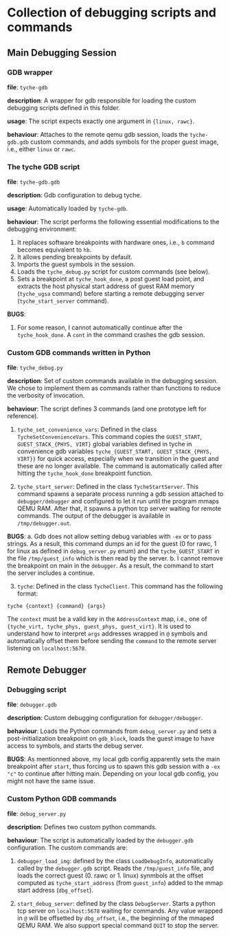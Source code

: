 # Collection of debugging scripts and commands

## Main Debugging Session

### GDB wrapper

**file**: `tyche-gdb`

**description**: A wrapper for gdb responsible for loading the custom debugging scripts defined in this folder.

**usage**: The script expects exactly one argument in `{linux, rawc}`.

**behaviour**: Attaches to the remote qemu gdb session, loads the `tyche-gdb.gdb` custom commands, and adds symbols for the proper guest image, i.e., either `linux` or `rawc`.

### The tyche GDB script

**file**: `tyche-gdb.gdb`

**description**: Gdb configuration to debug tyche.

**usage**: Automatically loaded by `tyche-gdb`.

**behaviour**: The script performs the following essential modifications to the debugging environment:
1. It replaces software breakpoints with hardware ones, i.e., `b` command becomes equivalent to `hb`.
2. It allows pending breakpoints by default.
3. Imports the guest symbols in the session.
4. Loads the `tyche_debug.py` script for custom commands (see below).
5. Sets a breakpoint at `tyche_hook_done`, a post guest load point, and extracts the host physical start address of guest RAM memory (`tyche_ugsa` command) before starting a remote debugging server (`tyche_start_server` command). 

**BUGS**:
1. For some reason, I cannot automatically continue after the `tyche_hook_done`.
A `cont` in the command crashes the gdb session.

### Custom GDB commands written in Python

**file**: `tyche_debug.py`

**description**: Set of custom commands available in the debugging session.
We chose to implement them as commands rather than functions to reduce the verbosity of invocation.

**behaviour**: The script defines 3 commands (and one prototype left for reference).

1. `tyche_set_convenience_vars`: Defined in the class `TycheSetConvenienceVars`.
This command copies the `GUEST_START`, `GUEST_STACK_{PHYS, VIRT}` global variables defined in tyche in convenience gdb variables `tyche_{GUEST_START, GUEST_STACK_{PHYS, VIRT}}` for quick access, especially when we transition in the guest and these are no longer available.
The command is automatically called after hitting the `tyche_hook_done` breakpoint function.

2. `tyche_start_server`: Defined in the class `TycheStartServer`.
This command spawns a separate process running a gdb session attached to `debugger/debugger` and configured to let it run until the program mmaps QEMU RAM. After that, it spawns a python tcp server waiting for remote commands.
The output of the debugger is available in `/tmp/debugger.out`. 

**BUGS**:
a. Gdb does not allow setting debug variables with `-ex` or to pass strings. As a result, this command dumps an id for the guest (0 for rawc, 1 for linux as defined in `debug_server.py` enum) and the `tyche_GUEST_START` in the file `/tmp/guest_info` which is then read by the server. 
b. I cannot remove the breakpoint on main in the `debugger`. As a result, the command to start the server includes a continue.

3. `tyche`: Defined in the class `TycheClient`.
This command has the following format: 
```
tyche {context} {command} {args}
```
The `context` must be a valid key in the `AddressContext` map, i.e., one of `{tyche_virt, tyche_phys, guest_phys, guest_virt}`.
It is used to understand how to interpret `args` addresses wrapped in `@` symbols and automatically offset them before sending the `command` to the remote server listening on `localhost:5678`.

## Remote Debugger

### Debugging script

**file**: `debugger.gdb`

**description**: Custom debugging configuration for `debugger/debugger`.

**behaviour**: Loads the Python commands from `debug_server.py` and sets a post-initialization breakpoint on `gdb_block`, loads the guest image to have access to symbols, and starts the debug server.

**BUGS**: As mentionned above, my local gdb config apparently sets the main breakpoint after `start`, thus forcing us to spawn this gdb session with a `-ex "c"` to continue after hitting main.
Depending on your local gdb config, you might not have the same issue.

### Custom Python GDB commands

**file**: `debug_server.py`

**description**: Defines two custom python commands.

**behaviour**: The script is automatically loaded by the `debugger.gdb` configuration.
The custom commands are:

1. `debugger_load_img`: defined by the class `LoadDebugInfo`, automatically called by the `debugger.gdb` script.
Reads the `/tmp/guest_info` file, and loads the correct guest (0. rawc or 1. linux) synmbols at the offset computed as `tyche_start_address` (from `guest_info`) added to the mmap start address (`dbg_offset`).

2. `start_debug_server`: defined by the class `DebugServer`. Starts a python tcp server on `localhost:5678` waiting for commands. Any value wrapped in `@` will be offsetted by `dbg_offset`, i.e., the beginning of the mmaped QEMU RAM. We also support special command `QUIT` to stop the server.
